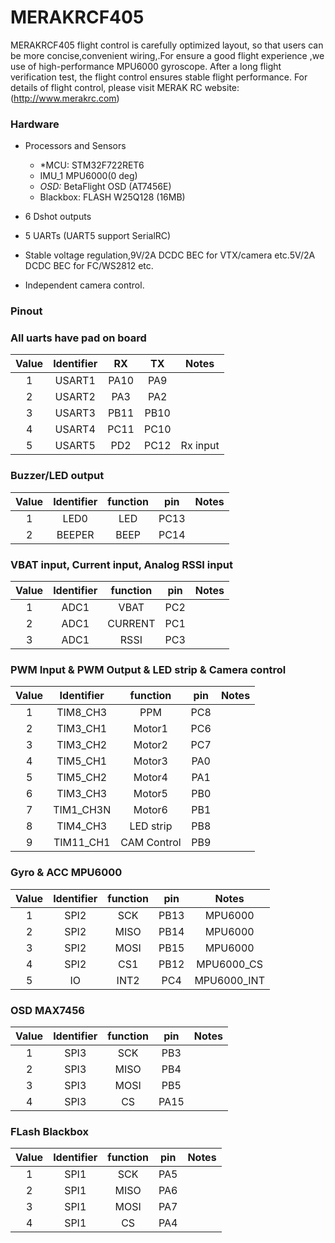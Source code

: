 # MERAKRCF405

MERAKRCF405 flight control is carefully optimized layout, so that users can be more concise,convenient wiring,.For ensure a good flight experience ,we use of high-performance MPU6000 gyroscope. After a long flight verification test, the flight control ensures stable flight performance. For details of flight control, please visit MERAK RC website:(http://www.merakrc.com)

### Hardware

- Processors and Sensors

  - \*MCU: STM32F722RET6
  - IMU_1 MPU6000(0 deg)
  - _OSD:_ BetaFlight OSD (AT7456E)
  - Blackbox: FLASH W25Q128 (16MB)

- 6 Dshot outputs

- 5 UARTs (UART5 support SerialRC)

- Stable voltage regulation,9V/2A DCDC BEC for VTX/camera etc.5V/2A DCDC BEC for FC/WS2812 etc.

- Independent camera control.

### Pinout

### All uarts have pad on board

| Value | Identifier |  RX  |  TX  |  Notes   |
| :---: | :--------: | :--: | :--: | :------: |
|   1   |   USART1   | PA10 | PA9  |          |
|   2   |   USART2   | PA3  | PA2  |          |
|   3   |   USART3   | PB11 | PB10 |          |
|   4   |   USART4   | PC11 | PC10 |          |
|   5   |   USART5   | PD2  | PC12 | Rx input |

### Buzzer/LED output

| Value | Identifier | function | pin  | Notes |
| :---: | :--------: | :------: | :--: | :---: |
|   1   |    LED0    |   LED    | PC13 |       |
|   2   |   BEEPER   |   BEEP   | PC14 |       |

### VBAT input, Current input, Analog RSSI input

| Value | Identifier | function | pin | Notes |
| :---: | :--------: | :------: | :-: | :---: |
|   1   |    ADC1    |   VBAT   | PC2 |       |
|   2   |    ADC1    | CURRENT  | PC1 |       |
|   3   |    ADC1    |   RSSI   | PC3 |       |

### PWM Input & PWM Output & LED strip & Camera control

| Value | Identifier |  function   | pin | Notes |
| :---: | :--------: | :---------: | :-: | :---: |
|   1   |  TIM8_CH3  |     PPM     | PC8 |       |
|   2   |  TIM3_CH1  |   Motor1    | PC6 |       |
|   3   |  TIM3_CH2  |   Motor2    | PC7 |       |
|   4   |  TIM5_CH1  |   Motor3    | PA0 |       |
|   5   |  TIM5_CH2  |   Motor4    | PA1 |       |
|   6   |  TIM3_CH3  |   Motor5    | PB0 |       |
|   7   | TIM1_CH3N  |   Motor6    | PB1 |       |
|   8   |  TIM4_CH3  |  LED strip  | PB8 |       |
|   9   | TIM11_CH1  | CAM Control | PB9 |       |

### Gyro & ACC MPU6000

| Value | Identifier | function | pin  |    Notes    |
| :---: | :--------: | :------: | :--: | :---------: |
|   1   |    SPI2    |   SCK    | PB13 |   MPU6000   |
|   2   |    SPI2    |   MISO   | PB14 |   MPU6000   |
|   3   |    SPI2    |   MOSI   | PB15 |   MPU6000   |
|   4   |    SPI2    |   CS1    | PB12 | MPU6000_CS  |
|   5   |     IO     |   INT2   | PC4  | MPU6000_INT |

### OSD MAX7456

| Value | Identifier | function | pin  | Notes |
| :---: | :--------: | :------: | :--: | :---: |
|   1   |    SPI3    |   SCK    | PB3  |       |
|   2   |    SPI3    |   MISO   | PB4  |       |
|   3   |    SPI3    |   MOSI   | PB5  |       |
|   4   |    SPI3    |    CS    | PA15 |       |

### FLash Blackbox

| Value | Identifier | function | pin | Notes |
| :---: | :--------: | :------: | :-: | :---: |
|   1   |    SPI1    |   SCK    | PA5 |       |
|   2   |    SPI1    |   MISO   | PA6 |       |
|   3   |    SPI1    |   MOSI   | PA7 |       |
|   4   |    SPI1    |    CS    | PA4 |       |
